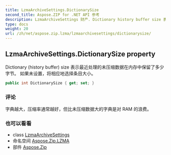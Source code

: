 ```yaml
---
title: LzmaArchiveSettings.DictionarySize
second_title: Aspose.ZIP for .NET API 参考
description: LzmaArchiveSettings 财产. Dictionary history buffer size 表示最近处理的未压缩数据在内存中保留了多少字节 如果未设置将相应地选择条目大小
type: docs
weight: 20
url: /zh/net/aspose.zip.lzma/lzmaarchivesettings/dictionarysize/
---
```

## LzmaArchiveSettings.DictionarySize property

Dictionary (history buffer) size 表示最近处理的未压缩数据在内存中保留了多少字节。 如果未设置，将相应地选择条目大小。

```csharp
public int DictionarySize { get; set; }
```

### 评论

字典越大，压缩率通常越好，但比未压缩数据大的字典是对 RAM 的浪费。

### 也可以看看

* class [LzmaArchiveSettings](../)
* 命名空间 [Aspose.Zip.LZMA](../../lzmaarchivesettings/)
* 部件 [Aspose.Zip](../../../)



